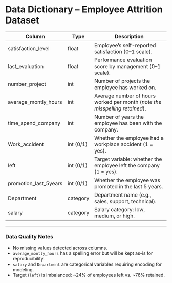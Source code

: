 
# Data Dictionary – Employee Attrition Dataset

| Column                | Type      | Description                                                                 |
|------------------------|-----------|-----------------------------------------------------------------------------|
| satisfaction_level     | float     | Employee’s self-reported satisfaction (0–1 scale).                         |
| last_evaluation        | float     | Performance evaluation score by management (0–1 scale).                    |
| number_project         | int       | Number of projects the employee has worked on.                             |
| average_montly_hours   | int       | Average number of hours worked per month (*note the misspelling retained*).|
| time_spend_company     | int       | Number of years the employee has been with the company.                     |
| Work_accident          | int (0/1) | Whether the employee had a workplace accident (1 = yes).                   |
| left                   | int (0/1) | Target variable: whether the employee left the company (1 = yes).          |
| promotion_last_5years  | int (0/1) | Whether the employee was promoted in the last 5 years.                     |
| Department             | category  | Department name (e.g., sales, support, technical).                         |
| salary                 | category  | Salary category: low, medium, or high.                                     |

---

### Data Quality Notes
- No missing values detected across columns.
- `average_montly_hours` has a spelling error but will be kept as-is for reproducibility.
- `salary` and `Department` are categorical variables requiring encoding for modeling.
- Target (`left`) is imbalanced: ~24% of employees left vs. ~76% retained.
